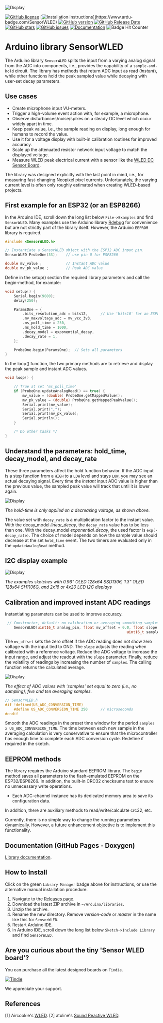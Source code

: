 ![Display](./images/sample-and-hold.jpg)

[![GitHub license](https://img.shields.io/github/license/berrak/SensorWLED.svg?logo=gnu&logoColor=ffffff)](https://github.com/berrak/SensorWLED/blob/master/LICENSE)
[![Installation instructions](https://www.ardu-badge.com/badge/SensorWLED.svg?)](https://www.ardu-badge.com/SensorWLED)
[![GitHub version](https://img.shields.io/github/release/berrak/SensorWLED.svg?logo=github&logoColor=ffffff)](https://github.com/berrak/SensorWLED/releases/latest)
[![GitHub Release Date](https://img.shields.io/github/release-date/berrak/SensorWLED.svg?logo=github&logoColor=ffffff)](https://github.com/berrak/SensorWLED/releases/latest)
[![GitHub stars](https://img.shields.io/github/stars/berrak/SensorWLED.svg?logo=github&logoColor=ffffff)](https://github.com/berrak/SensorWLED/stargazers)
[![GitHub issues](https://img.shields.io/github/issues/berrak/SensorWLED.svg?logo=github&logoColor=ffffff)](https://github.com/berrak/SensorWLED/issues)
[![Documentation](https://img.shields.io/badge/documentation-doxygen-green.svg)](http://berrak.github.io/SensorWLED/)
![Badge Hit Counter](https://visitor-badge.laobi.icu/badge?page_id=berrak_SensorWLED)

# Arduino library SensorWLED

The Arduino library `SensorWLED` splits the input from a varying analog signal from the ADC into components, i.e., provides the capability of a `sample-and-hold` circuit. The library has methods that return ADC input as read (*instant*), while other functions hold the peak sampled value while decaying with user-set decay parameters.

## Use cases

- Create microphone input VU-meters.
- Trigger a high-volume event action with, for example, a microphone.
- Observe disturbances/noise/spikes on a steady DC level which occur widely apart in time.
- Keep peak value, i.e., the sample reading on display, long enough for humans to record the value.
- Use it for a voltage display with built-in calibration routines for improved accuracy.
- Scale up the attenuated resistor network input voltage to match the displayed voltage.
- Measure WLED peak electrical current with a sensor like the [WLED DC Sensor Board](https://github.com/berrak/WLED-DC-Sensor-Board).

The library was designed explicitly with the last point in mind, i.e., for measuring fast-changing Neopixel pixel currents. Unfortunately, the varying current level is often only roughly estimated when creating WLED-based projects.

## First example for an ESP32 (or an ESP8266)

In the Arduino IDE, scroll down the long list below `File->Examples` and find `SensorWLED`. Many examples use the Arduino library [Rdebug](https://github.com/berrak/Rdebug) for convenience but are not strictly part of the library itself. However, the Arduino `EEPROM` library is required.

```cpp
#include <SensorWLED.h>

// Instantiate a SensorWLED object with the ESP32 ADC input pin.
SensorWLED ProbeOne(33);    // use pin 0 for ESP8266

double mv_value ;           // Instant ADC value
double mv_pk_value ;        // Peak ADC value
```
Define in the setup() section the required library parameters and call the begin-method, for example:

```cpp
void setup() {
    Serial.begin(9600);
    delay(250); 

    ParamsOne = {
        .bits_resolution_adc = bits12,      // Use 'bits10' for an ESP8266
        .mv_maxvoltage_adc = mv_vcc_3v3,
        .ms_poll_time = 250,
        .ms_hold_time = 1000,  
        .decay_model = exponential_decay,
        .decay_rate = 1,
    };

    ProbeOne.begin(ParamsOne);  // Sets all parameters
}
```

In the loop() function, the two primary methods are to retrieve and display the peak sample and instant ADC values.

```cpp
void loop() {

    // True at set 'ms_poll_time'
    if (ProbeOne.updateAnalogRead() == true) {
        mv_value = (double) ProbeOne.getMappedValue();
        mv_pk_value = (double) ProbeOne.getMappedPeakValue();
        Serial.print(mv_value);
        Serial.print(",");
        Serial.print(mv_pk_value);
        Serial.println();
    }

    /* Do other tasks */
}
```

## Understand the parameters: hold_time, decay_model, and decay_rate 

These three parameters affect the hold function behavior. If the ADC input is a step function from a `HIGH` to a `LOW` level and stays `LOW`, you may see an actual decaying signal. Every time the *instant* input ADC value is higher than the previous value, the sampled peak value will track that until it is lower again. 

![Display](./images/tracking-plot.jpg)

*The hold-time is only applied on a decreasing voltage, as shown above.*

The value set with `decay_rate` is a multiplication factor to the instant value. With the decay_model *linear_decay*, the `decay_rate` value has to be less than one. With the decay_model *exponential_decay*, the used factor is `exp(-decay_rate)`. The choice of model depends on how the sample value should decrease at the set `hold_time` event. The two timers are evaluated only in the `updateAnalogRead` method.

## I2C display example

![Display](./images/many-displays.png)

*The examples sketches with 0.96" OLED 128x64 SSD1306, 1.3" OLED 128x64 SH1106G, and 2x16 or 4x20 LCD I2C displays*


## Calibration and improved instant ADC readings

Instantiating parameters can be used to improve accuracy.

```cpp
 // Constructor, default: no calibration or averaging smoothing samples applied
    SensorWLED(uint16_t analog_pin, float mv_offset = 0.0, float slope = 1.0, 
                                                        uint16_t samples = 0 );
```
The `mv_offset` sets the zero offset if the ADC reading does not show zero voltage with the input tied to GND.
The `slope` adjusts the reading when calibrated with a reference voltage. Reduce the ADC voltage to increase the input range, and adjust the readout with the `slope` parameter.
Finally, reduce the volatility of readings by increasing the number of `samples`. The calling function returns the calculated average.

![Display](./images/sample-average.png)

*The effect of ADC values with 'samples' set equal to zero (i.e., no sampling), five and ten averaging samples.*

```cpp
// SensorWLED.h
#if !defined(US_ADC_CONVERSION_TIME)
    #define US_ADC_CONVERSION_TIME 250		// microseconds
#endif
```

Smooth the ADC readings in the preset time window for the period `samples x US_ADC_CONVERSION_TIME`. The time between each new sample in the averaging calculation is very conservative to ensure that the microcontroller has enough time to complete each ADC conversion cycle. Redefine if required in the sketch.

## EEPROM methods

The library requires the Arduino standard EEPROM library. The `begin` method saves all parameters to the flash-emulated EEPROM on the ESP32/ESP8266. 
In addition, the built-in CRC32 checksums test to ensure no unnecessary write operations. 

- Each ADC-channel instance has its dedicated memory area to save its configuration data.

In addition, there are auxiliary methods to read/write/calculate crc32, etc. 

Currently, there is no simple way to change the running parameters dynamically. However, a future enhancement objective is to implement this functionality.

## Documentation (GitHub Pages - Doxygen)

[Library documentation](https://berrak.github.io/SensorWLED/classSensorWLED.html).

## How to Install

Click on the green `Library Manager` badge above for instructions,
or use the alternative manual installation procedure.

1. Navigate to the [Releases page](https://github.com/berrak/SensorWLED/releases).
1. Download the latest ZIP archive in `~/Arduino/libraries`.
1. Unzip the archive.
1. Rename the new directory. Remove *version-code* or *master* in the name like this for `SensorWLED`.
1. Restart Arduino IDE.
1. In Arduino IDE, scroll down the long list below `Sketch->Include Library` and find `SensorWLED`.


## Are you curious about the tiny 'Sensor WLED board'?

You can purchase all the latest designed boards on `Tindie`.

[![Tindie](./images/tindie-small.png)](https://www.tindie.com/stores/debinix/)

We appreciate your support.

## References

[1] Aircookie's [WLED](https://github.com/Aircoookie/WLED).
[2] atuline's [Sound Reactive WLED](https://github.com/atuline/WLED).